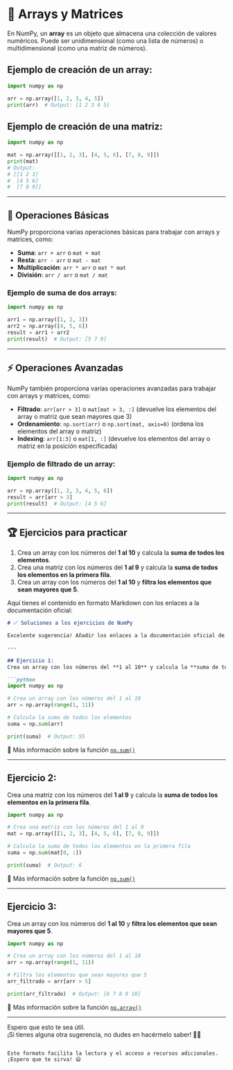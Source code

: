 # 📌 Arrays y Matrices  

En NumPy, un **array** es un objeto que almacena una colección de valores numéricos. Puede ser unidimensional (como una lista de números) o multidimensional (como una matriz de números).  

## Ejemplo de creación de un array:  

```python
import numpy as np

arr = np.array([1, 2, 3, 4, 5])
print(arr)  # Output: [1 2 3 4 5]
```

## Ejemplo de creación de una matriz:  

```python
import numpy as np

mat = np.array([[1, 2, 3], [4, 5, 6], [7, 8, 9]])
print(mat)  
# Output:
# [[1 2 3]
#  [4 5 6]
#  [7 8 9]]
```

---

## 🔢 Operaciones Básicas  

NumPy proporciona varias operaciones básicas para trabajar con arrays y matrices, como:  

- **Suma**: `arr + arr` o `mat + mat`  
- **Resta**: `arr - arr` o `mat - mat`  
- **Multiplicación**: `arr * arr` o `mat * mat`  
- **División**: `arr / arr` o `mat / mat`  

### Ejemplo de suma de dos arrays:  

```python
import numpy as np

arr1 = np.array([1, 2, 3])
arr2 = np.array([4, 5, 6])
result = arr1 + arr2
print(result)  # Output: [5 7 9]
```

---

## ⚡ Operaciones Avanzadas  

NumPy también proporciona varias operaciones avanzadas para trabajar con arrays y matrices, como:  

- **Filtrado**: `arr[arr > 3]` o `mat[mat > 3, :]` (devuelve los elementos del array o matriz que sean mayores que 3)  
- **Ordenamiento**: `np.sort(arr)` o `np.sort(mat, axis=0)` (ordena los elementos del array o matriz)  
- **Indexing**: `arr[1:3]` o `mat[1, :]` (devuelve los elementos del array o matriz en la posición especificada)  

### Ejemplo de filtrado de un array:  

```python
import numpy as np

arr = np.array([1, 2, 3, 4, 5, 6])
result = arr[arr > 3]
print(result)  # Output: [4 5 6]
```

---

## 🏆 Ejercicios para practicar  

1. Crea un array con los números del **1 al 10** y calcula la **suma de todos los elementos**.  
2. Crea una matriz con los números del **1 al 9** y calcula la **suma de todos los elementos en la primera fila**.  
3. Crea un array con los números del **1 al 10** y **filtra los elementos que sean mayores que 5**.

Aquí tienes el contenido en formato Markdown con los enlaces a la documentación oficial:  

```markdown
# ✅ Soluciones a los ejercicios de NumPy  

Excelente sugerencia! Añadir los enlaces a la documentación oficial de **NumPy** y **Pandas** puede ser muy útil para que los usuarios puedan acceder a más información y ejemplos sobre cómo utilizar estas bibliotecas.  

---

## Ejercicio 1:  
Crea un array con los números del **1 al 10** y calcula la **suma de todos los elementos**.  

```python
import numpy as np

# Crea un array con los números del 1 al 10
arr = np.array(range(1, 11))

# Calcula la suma de todos los elementos
suma = np.sum(arr)

print(suma)  # Output: 55
```
🔗 Más información sobre la función [`np.sum()`](https://numpy.org/doc/stable/reference/generated/numpy.sum.html)  

---

## Ejercicio 2:  
Crea una matriz con los números del **1 al 9** y calcula la **suma de todos los elementos en la primera fila**.  

```python
import numpy as np

# Crea una matriz con los números del 1 al 9
mat = np.array([[1, 2, 3], [4, 5, 6], [7, 8, 9]])

# Calcula la suma de todos los elementos en la primera fila
suma = np.sum(mat[0, :])

print(suma)  # Output: 6
```
🔗 Más información sobre la función [`np.sum()`](https://numpy.org/doc/stable/reference/generated/numpy.sum.html)  

---

## Ejercicio 3:  
Crea un array con los números del **1 al 10** y **filtra los elementos que sean mayores que 5**.  

```python
import numpy as np

# Crea un array con los números del 1 al 10
arr = np.array(range(1, 11))

# Filtra los elementos que sean mayores que 5
arr_filtrado = arr[arr > 5]

print(arr_filtrado)  # Output: [6 7 8 9 10]
```
🔗 Más información sobre la función [`np.array()`](https://numpy.org/doc/stable/reference/generated/numpy.array.html)  

---

Espero que esto te sea útil.  
¡Si tienes alguna otra sugerencia, no dudes en hacérmelo saber! 🚀😊  
```  

Este formato facilita la lectura y el acceso a recursos adicionales. ¡Espero que te sirva! 😃
